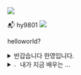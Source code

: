 <img src="https://capsule-render.vercel.app/api?type=waving&color=BDBDC8&height=150&section=header" />

:mailbox_with_mail: hy9801 
<a href="mailto:wjdgksdud1649@gmail.com">
   <img src="https://img.shields.io/badge/Gmail-d14836?style=flat-square&logo=Gmail&logoColor=black&link=wjdgksdud1649@gmail.com"/>
</a>

helloworld?
<details>
  <summary>
    반갑습니다 한영입니다.
  <details>
<summary>
  <img src="https://raw.githubusercontent.com/Tarikul-Islam-Anik/Animated-Fluent-Emojis/master/Emojis/Hand%20gestures/Eyes.png" alt="Eyes" width="2%" /> 내가 지금 배우는 ... 
</summary>

![js](https://img.shields.io/badge/JavaScript-F7DF1E?style=for-the-badge&logo=JAVA&logoColor=white)

<img src="https://img.shields.io/badge/Adobe Photoshop-52BDEB?style=flat-square&logo=Adobe Photoshop&logoColor=black"/>
<img src="https://img.shields.io/badge/Adobe Illustrator-FF9A00?style=flat-square&logo=Adobe Illustrator&logoColor=black"/>
<img src="https://capsule-render.vercel.app/api?type=waving&color=BDBDC8&height=150&section=footer" />
